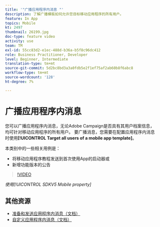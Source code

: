```yaml
---
title: '"广播应用程序内消息 "'
description: 了解广播模板如何允许您目标移动应用程序的所有用户。
feature: In App
topics: Mobile
kt: 2497
thumbnail: 26199.jpg
doc-type: feature video
activity: use
team: TM
exl-id: 55cc83d2-e1ec-488d-b36a-b5f8c96dc412
role: Business Practitioner, Developer
level: Beginner, Intermediate
translation-type: tm+mt
source-git-commit: 5d2bc8bd3a3a0fdb5e2f1ef75af2ab60b8f6abc8
workflow-type: tm+mt
source-wordcount: '128'
ht-degree: 7%

---
```


# 广播应用程序内消息

您可以广播应用程序内消息，无论Adobe Campaign是否具有其用户档案信息，均可针对移动应用程序的所有用户。 要广播消息，您需要在配置应用程序内消息时使用&#x200B;**[!UICONTROL Target all users of a mobile app template]**。

本类别中的一些相关用例是：

* 将移动应用程序教程发送到首次使用App的启动器或
* 新增功能版本的公告

>[!VIDEO](https://video.tv.adobe.com/v/26199?quality=12)

*使用[!UICONTROL SDKV5 Mobile property]*

## 其他资源

* [准备和发送应用程序内消息（文档）](https://docs.adobe.com/content/help/en/campaign-standard/using/communication-channels/in-app-messaging/preparing-and-sending-an-in-app-message.html)
* [自定义应用程序内消息（文档）](https://docs.adobe.com/content/help/en/campaign-standard/using/communication-channels/in-app-messaging/customizing-an-in-app-message.html)
